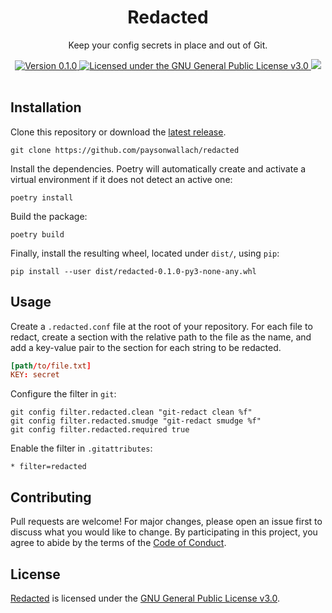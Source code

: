 <div align="center">
  <h1>Redacted</h1>
  <p>Keep your config secrets in place and out of Git.</p>
  <a href="https://github.com/paysonwallach/redacted/releases/latest">
    <img alt="Version 0.1.0" src="https://img.shields.io/badge/version-0.1.0-red.svg?cacheSeconds=2592000&style=flat-square" />
  </a>
  <a href="https://github.com/paysonwallach/redacted/blob/master/LICENSE" target="\_blank">
    <img alt="Licensed under the GNU General Public License v3.0" src="https://img.shields.io/github/license/paysonwallach/redacted?style=flat-square" />
  <a href=https://buymeacoffee.com/paysonwallach>
    <img src=https://img.shields.io/badge/donate-Buy%20me%20a%20coffe-yellow?style=flat-square>
  </a>
  <br>
  <br>
</div>

## Installation

Clone this repository or download the [latest release](https://github.com/paysonwallach/redacted/releases/latest).

```shell
git clone https://github.com/paysonwallach/redacted
```

Install the dependencies. Poetry will automatically create and activate a virtual environment if it does not detect an active one:

```shell
poetry install
```

Build the package:

```shell
poetry build
```

Finally, install the resulting wheel, located under `dist/`, using `pip`:

```shell
pip install --user dist/redacted-0.1.0-py3-none-any.whl
```

## Usage

Create a `.redacted.conf` file at the root of your repository. For each file to redact, create a section with the relative path to the file as the name, and add a key-value pair to the section for each string to be redacted.

```toml
[path/to/file.txt]
KEY: secret
```

Configure the filter in `git`:

```shell
git config filter.redacted.clean "git-redact clean %f"
git config filter.redacted.smudge "git-redact smudge %f"
git config filter.redacted.required true
```

Enable the filter in `.gitattributes`:

```
* filter=redacted
```

## Contributing

Pull requests are welcome! For major changes, please open an issue first to discuss what you would like to change. By participating in this project, you agree to abide by the terms of the [Code of Conduct](https://github.com/paysonwallach/redacted/blob/master/CODE_OF_CONDUCT.md).

## License

[Redacted](https://github.com/paysonwallach/redacted) is licensed under the [GNU General Public License v3.0](https://github.com/paysonwallach/redacted/blob/master/LICENSE).
